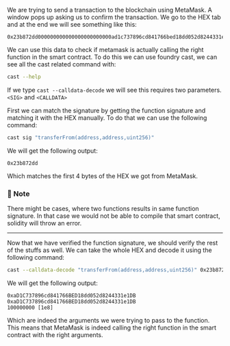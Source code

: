 We are trying to send a transaction to the blockchain using MetaMask. A window pops up asking us to confirm the transaction. We go to the HEX tab and at the end we will see something like this:
```
0x23b872dd000000000000000000000000ad1c737896cd841766bed18dd052d8244331e1db000000000000000000000000ad1c737896cd841766bed18dd052d8244331e1db0000000000000000000000000000000000000000000000000000000005f5e100
```

We can use this data to check if metamask is actually calling the right function in the smart contract. To do this we can use foundry cast, we can see all the cast related command with:
```bash
cast --help
```

If we type `cast --calldata-decode` we will see this requires two parameters. `<SIG>` and `<CALLDATA>`

First we can match the signature by getting the function signature and matching it with the HEX manually. To do that we can use the following command:
```bash
cast sig "transferFrom(address,address,uint256)"
```

We will get the following output:
```
0x23b872dd
```
Which matches the first 4 bytes of the HEX we got from MetaMask.

### 📝 Note
There might be cases, where two functions results in same function signature. In that case we would not be able to compile that smart contract, solidity will throw an error.

--------------

Now that we have verified the function signature, we should verify the rest of the stuffs as well. We can take the whole HEX and decode it using the following command:
```bash
cast --calldata-decode "transferFrom(address,address,uint256)" 0x23b872dd000000000000000000000000ad1c737896cd841766bed18dd052d8244331e1db000000000000000000000000ad1c737896cd841766bed18dd052d8244331e1db0000000000000000000000000000000000000000000000000000000005f5e100
```

We will get the following output:
```
0xaD1C737896cd841766BED18dd052d8244331e1DB
0xaD1C737896cd841766BED18dd052d8244331e1DB
100000000 [1e8]
```
Which are indeed the arguments we were trying to pass to the function. This means that MetaMask is indeed calling the right function in the smart contract with the right arguments.